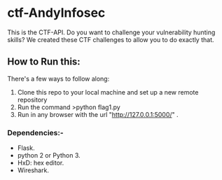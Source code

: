 # ctf-AndyInfosec
This is the CTF-API.
Do you want to challenge your vulnerability hunting skills?
We created these CTF challenges to allow you to do exactly that.

## How to Run this:
There's a few ways to follow along:
1. Clone this repo to your local machine and set up a new remote repository
2. Run the command >python flag1.py
3. Run in any browser with the url "http://127.0.0.1:5000/" .

### Dependencies:-
 * Flask.
 * python 2 or Python 3.
 * HxD: hex editor.
 * Wireshark.


